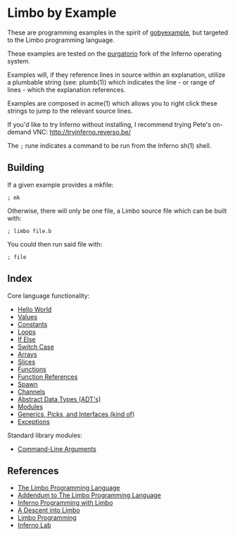 # Limbo by Example

These are programming examples in the spirit of [gobyexample](https://github.com/mmcgrana/gobyexample), but targeted to the Limbo programming language. 

These examples are tested on the [purgatorio](http://code.9front.org/hg/purgatorio/) fork of the Inferno operating system.

Examples will, if they reference lines in source within an explanation, utilize a plumbable string (see: plumb(1)) which indicates the line - or range of lines - which the explanation references.

Examples are composed in acme(1) which allows you to right click these strings to jump to the relevant source lines. 

If you'd like to try Inferno without installing, I recommend trying Pete's on-demand VNC: http://tryinferno.reverso.be/

The `;` rune indicates a command to be run from the Inferno sh(1) shell. 

## Building

If a given example provides a mkfile:

	; mk

Otherwise, there will only be one file, a Limbo source file which can be built with:

	; limbo file.b

You could then run said file with:

	; file

## Index

Core language functionality:

- [Hello World](./HelloWorld)
- [Values](./Values)
- [Constants](./Constants)
- [Loops](./Loops)
- [If Else](./If-Else)
- [Switch Case](./Switch)
- [Arrays](./Arrays)
- [Slices](./Slices)
- [Functions](./Functions)
- [Function References](./Function-Refs)
- [Spawn](./Spawn)
- [Channels](./Channels)
- [Abstract Data Types (ADT's)](./ADTs)
- [Modules](./Modules)
- [Generics, Picks, and Interfaces (kind of)](./Generics)
- [Exceptions](./Exceptions)

Standard library modules:

- [Command-Line Arguments](./Args-M)

## References

- [The Limbo Programming Language](http://doc.cat-v.org/inferno/4th_edition/limbo_language/limbo)
- [Addendum to The Limbo Programming Language](http://www.vitanuova.com/inferno/papers/addendum.pdf)
- [Inferno Programming with Limbo](http://www.gemusehaken.org/ipwl/)
- [A Descent into Limbo](http://doc.cat-v.org/inferno/4th_edition/limbo_language/descent)
- [Limbo Programming](http://www.vitanuova.com/inferno/papers/limbomore.html)
- [Inferno Lab](https://github.com/caerwynj/inferno-lab/)

